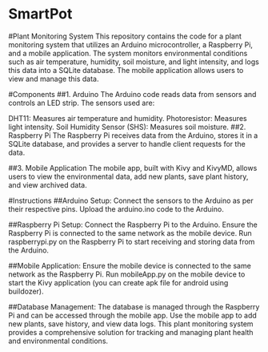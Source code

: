 # SmartPot

#Plant Monitoring System
This repository contains the code for a plant monitoring system that utilizes an Arduino microcontroller, a Raspberry Pi, and a mobile application. The system monitors environmental conditions such as air temperature, humidity, soil moisture, and light intensity, and logs this data into a SQLite database. The mobile application allows users to view and manage this data.

#Components
##1. Arduino
The Arduino code reads data from sensors and controls an LED strip. The sensors used are:

DHT11: Measures air temperature and humidity.
Photoresistor: Measures light intensity.
Soil Humidity Sensor (SHS): Measures soil moisture.
##2. Raspberry Pi
The Raspberry Pi receives data from the Arduino, stores it in a SQLite database, and provides a server to handle client requests for the data.

##3. Mobile Application
The mobile app, built with Kivy and KivyMD, allows users to view the environmental data, add new plants, save plant history, and view archived data.

#Instructions
##Arduino Setup:
Connect the sensors to the Arduino as per their respective pins.
Upload the arduino.ino code to the Arduino.

##Raspberry Pi Setup:
Connect the Raspberry Pi to the Arduino.
Ensure the Raspberry Pi is connected to the same network as the mobile device.
Run raspberrypi.py on the Raspberry Pi to start receiving and storing data from the Arduino.

##Mobile Application:
Ensure the mobile device is connected to the same network as the Raspberry Pi.
Run mobileApp.py on the mobile device to start the Kivy application (you can create apk file for android using buildozer).

##Database Management:
The database is managed through the Raspberry Pi and can be accessed through the mobile app.
Use the mobile app to add new plants, save history, and view data logs.
This plant monitoring system provides a comprehensive solution for tracking and managing plant health and environmental conditions.
